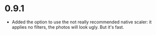 # 0.9.1

- Added the option to use the not really recommended native scaler: it applies no
  filters, the photos will look ugly. But it's fast.
